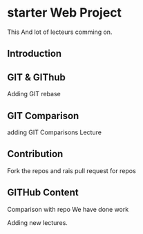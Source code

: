 # starter Web Project
This
And lot of lecteurs comming on.
## Introduction

## GIT & GIThub
Adding GIT rebase

## GIT Comparison
adding GIT Comparisons Lecture

## Contribution
Fork the repos and rais pull request for repos
## GITHub Content
Comparison with repo
We have done work

Adding new lectures.
